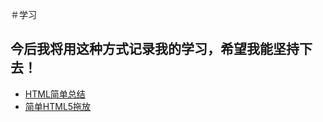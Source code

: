 ＃学习
## 今后我将用这种方式记录我的学习，希望我能坚持下去！
+ [HTML简单总结](https://github.com/1367464114/study/blob/master/2019.12.10--%E7%AE%80%E5%8D%95%E7%9A%84%E5%9B%9E%E9%A1%BE%E6%80%BB%E7%BB%93.md)
+ [简单HTML5拖放](https://github.com/1367464114/study/blob/master/%E7%AE%80%E5%8D%95HTML5%E6%8B%96%E6%94%BE.md)
